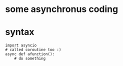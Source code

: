 # some asynchronus coding

# syntax 

    import asyncio
    # called coroutine too :) 
    async def afunction(): 
        # do something
        